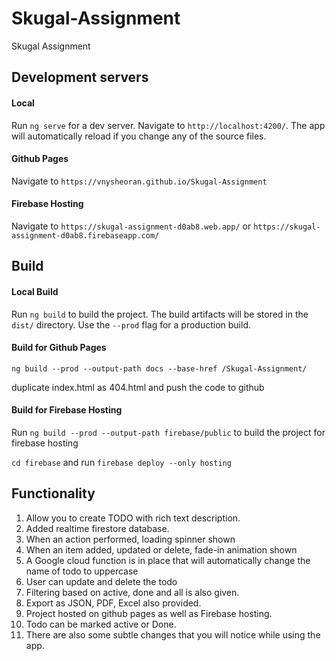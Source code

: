 # Skugal-Assignment
Skugal Assignment

## Development servers

#### Local
Run `ng serve` for a dev server. Navigate to `http://localhost:4200/`. The app will automatically reload if you change any of the source files.

#### Github Pages
Navigate to `https://vnysheoran.github.io/Skugal-Assignment`

#### Firebase Hosting
Navigate to `https://skugal-assignment-d0ab8.web.app/` or `https://skugal-assignment-d0ab8.firebaseapp.com/`


## Build

#### Local Build
Run `ng build` to build the project. The build artifacts will be stored in the `dist/` directory. Use the `--prod` flag for a production build.

#### Build for Github Pages
`ng build --prod --output-path docs --base-href /Skugal-Assignment/`

duplicate index.html as 404.html and push the code to github

#### Build for Firebase Hosting
Run `ng build --prod --output-path firebase/public` to build the project for firebase hosting

`cd firebase` and run `firebase deploy --only hosting`

## Functionality
1. Allow you to create TODO with rich text description.
2. Added realtime firestore database.
3. When an action performed, loading spinner shown
4. When an item added, updated or delete, fade-in animation shown
5. A Google cloud function is in place that will automatically change the name of todo to uppercase
6. User can update and delete the todo
7. Filtering based on active, done and all is also given.
8. Export as JSON, PDF, Excel also provided.
9. Project hosted on github pages as well as Firebase hosting.
10. Todo can be marked active or Done.
11. There are also some subtle changes that you will notice while using the app.
